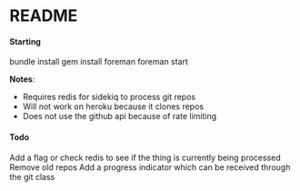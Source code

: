 README
======

#### Starting

bundle install
gem install foreman
foreman start

**Notes**:

* Requires redis for sidekiq to process git repos
* Will not work on heroku because it clones repos
* Does not use the github api because of rate limiting

#### Todo

Add a flag or check redis to see if the thing is currently being processed
Remove old repos
Add a progress indicator which can be received through the git class